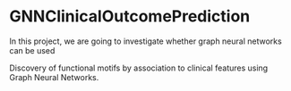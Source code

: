 # GNNClinicalOutcomePrediction

In this project, we are going to investigate whether graph neural networks can be used 

Discovery of functional motifs by association to clinical features using Graph Neural Networks.